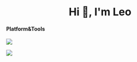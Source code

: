 <br/>
<h1 align="center">Hi 👋, I'm Leo</h1>


#### Platform&Tools
[![](https://img.shields.io/badge/macOS-Hackintosh-292e33?style=flat-square&logo=apple&logoColor=ffffff)](https://www.tonymacx86.com/)

[![](https://img.shields.io/badge/-Swift-orange)](https://swift.org/)


